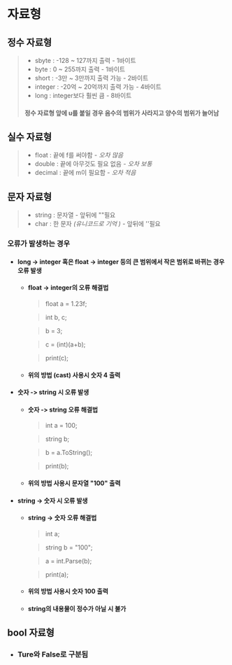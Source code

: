 # 자료형

## 정수 자료형
>* sbyte : -128 ~ 127까지 출력 - 1바이트
>* byte : 0 ~ 255까지 출력 - 1바이트
>* short : -3만 ~ 3만까지 출력 가능 - 2바이트
>* integer : -20억 ~ 20억까지 출력 가능 - 4바이트
>* long : integer보다 훨씬 큼 - 8바이트
>#### 정수 자료형 앞에 u를 붙일 경우 음수의 범위가 사라지고 양수의 범위가 늘어남

## 실수 자료형
>* float : 끝에 f를 써야함 - _오차 많음_
>* double : 끝에 아무것도 필요 없음 - _오차 보통_
>* decimal : 끝에 m이 필요함 - _오차 적음_

## 문자 자료형
>* string : 문자열 - 앞뒤에 ""필요
>* char : 한 문자 _(유니코드로 기억 )_ - 앞뒤에 ''필요

### 오류가 발생하는 경우
* #### long -> integer 혹은 float -> integer 등의 큰 범위에서 작은 범위로 바뀌는 경우 오류 발생
  * #### float -> integer의 오류 해결법
    >float a = 1.23f;

    >int b, c;

    >b = 3;

    >c = (int)(a+b);

    >print(c);
  * #### 위의 방법 (cast) 사용시 숫자 4 출력


* #### 숫자 -> string 시 오류 발생
  * #### 숫자 -> string 오류 해결법
    >int a = 100;
    
    >string b;

    >b = a.ToString();

    >print(b);
  * #### 위의 방법 사용시 문자열 "100" 출력


* #### string -> 숫자 시 오류 발생
  * #### string -> 숫자 오류 해결법
    >int a;

    >string b = "100";

    >a = int.Parse(b);

    >print(a);
  * #### 위의 방법 사용시 숫자 100 출력
  * #### string의 내용물이 정수가 아닐 시 불가

## bool 자료형
* ### Ture와 False로 구분됨